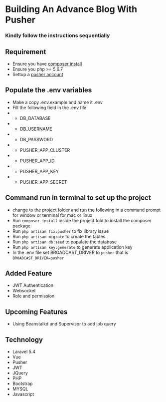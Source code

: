 # Building An Advance Blog With Pusher

### Kindly follow the instructions sequentially

## Requirement
- Ensure you have [composer install](https://getcomposer.org/)
- Ensure you php >= 5.6.7
- Settup a [pusher account](https://pusher.com/)

## Populate the .env variables
- Make a copy .env.example and name it .env
- Fill the following field in the .env file
- - DB_DATABASE
- - DB_USERNAME
- - DB_PASSWORD
- - PUSHER_APP_CLUSTER
- - PUSHER_APP_ID
- - PUSHER_APP_KEY
- - PUSHER_APP_SECRET

## Command run in terminal to set up the project
- change to the project folder and run the following in a command prompt for window or terminal for mac or linux
- Run `composer install` inside the project fold to install the composer package
- Run `php artisan fix:pusher` to fix library issue
- Run `php artisan migrate` to create the tables
- Run `php artisan db:seed` to populate the database
- Run `php artisan key:generate` to generate application key
- In the .env file set BROADCAST_DRIVER to `pusher` that is `BROADCAST_DRIVER=pusher`

## Added Feature
- JWT Authentication
- Websocket
- Role and permission

## Upcoming Features
- Using Beanstalkd and Supervisor to add job query

## Technology
- Laravel 5.4
- Vue
- Pusher
- JWT
- JQuery
- PHP
- Bootstrap
- MYSQL
- Javascript
